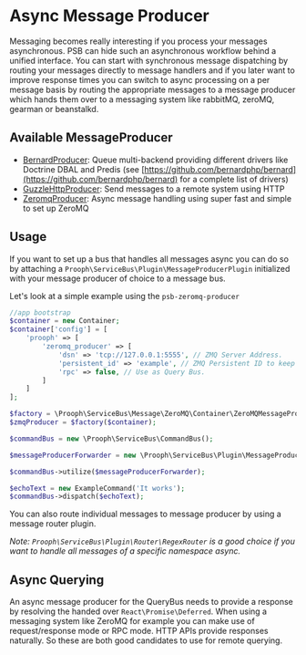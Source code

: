 # Async Message Producer

Messaging becomes really interesting if you process your messages asynchronous. PSB can
hide such an asynchronous workflow behind a unified interface. You can start with synchronous message dispatching by
routing your messages directly to message handlers and if you later want to improve response times you can switch to
async processing on a per message basis by routing the appropriate messages to a message producer which hands them over to
a messaging system like rabbitMQ, zeroMQ, gearman or beanstalkd.

## Available MessageProducer

- [BernardProducer](https://github.com/prooph/psb-bernard-producer): Queue multi-backend providing different
  drivers like Doctrine DBAL and Predis (see [https://github.com/bernardphp/bernard](https://github.com/bernardphp/bernard) for a complete list of drivers)
- [GuzzleHttpProducer](https://github.com/prooph/psb-http-producer): Send messages to a remote system using
  HTTP
- [ZeromqProducer](https://github.com/prooph/psb-zeromq-producer): Async message handling using super fast and simple to
set up ZeroMQ

## Usage

If you want to set up a bus that handles all messages async you can do so by attaching a `Prooph\ServiceBus\Plugin\MessageProducerPlugin`
initialized with your message producer of choice to a message bus.

Let's look at a simple example using the `psb-zeromq-producer`

```php
//app bootstrap
$container = new Container;
$container['config'] = [
    'prooph' => [
        'zeromq_producer' => [
            'dsn' => 'tcp://127.0.0.1:5555', // ZMQ Server Address.
            'persistent_id' => 'example', // ZMQ Persistent ID to keep connections alive between requests.
            'rpc' => false, // Use as Query Bus.
        ]
    ]
];

$factory = \Prooph\ServiceBus\Message\ZeroMQ\Container\ZeroMQMessageProducerFactory;
$zmqProducer = $factory($container);

$commandBus = new \Prooph\ServiceBus\CommandBus();

$messageProducerForwarder = new \Prooph\ServiceBus\Plugin\MessageProducerPlugin($zmqProducer);

$commandBus->utilize($messageProducerForwarder);

$echoText = new ExampleCommand('It works');
$commandBus->dispatch($echoText);
```

You can also route individual messages to message producer by using a message router plugin.

*Note: `Prooph\ServiceBus\Plugin\Router\RegexRouter` is a good choice
if you want to handle all messages of a specific namespace async.*

## Async Querying

An async message producer for the QueryBus needs to provide a response by resolving the handed over `React\Promise\Deferred`.
When using a messaging system like ZeroMQ for example you can make use of request/response mode or RPC mode.
HTTP APIs provide responses naturally.
So these are both good candidates to use for remote querying.
